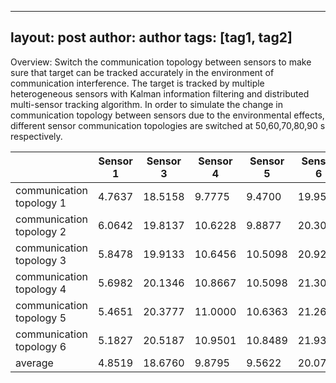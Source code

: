 ---
layout: post
author: author
tags: [tag1, tag2]
--

Overview: Switch the communication topology between sensors to make sure that target can be tracked accurately in the environment of communication interference.
The target is tracked by multiple heterogeneous sensors with Kalman information filtering and distributed multi-sensor tracking algorithm. In order to simulate the change in communication topology between sensors due to the environmental effects, different sensor communication topologies are switched at 50,60,70,80,90 s respectively.



|                          |  Sensor 1   | Sensor 3 | Sensor 4 | Sensor 5 | Sensor 6 |  Multiple sensors   |
|--------------------------|-----|----------|----------|----------|----------|-----|
| communication topology 1 |   4.7637  |    18.5158      |    9.7775      |    9.4700      |     19.9550     |  0.3278   |
| communication topology 2 |   6.0642  |    19.8137      |     10.6228     |     9.8877     |   20.3059       |  0.2939   |
| communication topology 3 |   5.8478  |    19.9133      |      10.6456    |     10.5098     |   20.9256       |  0.5020   |
| communication topology 4 |   5.6982  |    20.1346      |      10.8667    |     10.5098     |    21.3004      |  0.5311   |
| communication topology 5 |   5.4651  |    20.3777      |     11.0000     |     10.6363     |    21.2645      |  0.3295   |
| communication topology 6 |  5.1827   |    20.5187      |     10.9501     |    10.8489      |    21.9317      |  0.5126   |
|        average                  |  4.8519   |    18.6760      |     9.8795     |     9.5622     |    20.0707      |  0.3427   |
